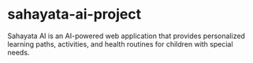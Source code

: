 # sahayata-ai-project
Sahayata AI is an AI-powered web application that provides personalized learning paths, activities, and health routines for children with special needs.
